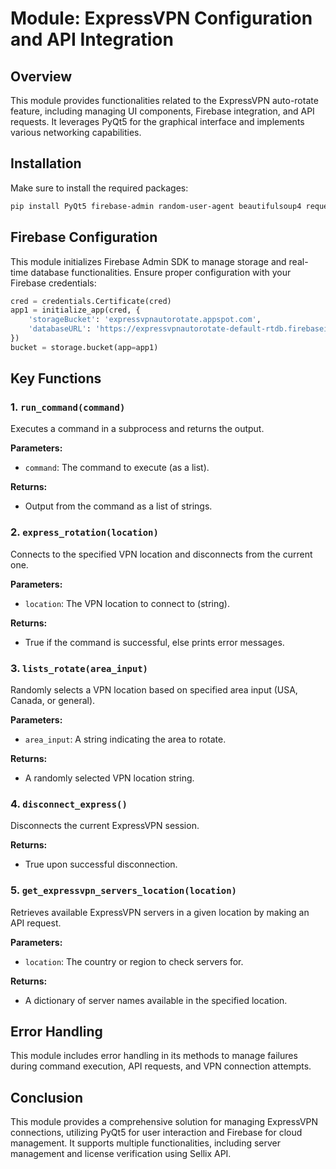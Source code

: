 # Module: ExpressVPN Configuration and API Integration

## Overview
This module provides functionalities related to the ExpressVPN auto-rotate feature, including managing UI components, Firebase integration, and API requests. It leverages PyQt5 for the graphical interface and implements various networking capabilities.

## Installation
Make sure to install the required packages:
```bash
pip install PyQt5 firebase-admin random-user-agent beautifulsoup4 requests
```

## Firebase Configuration
This module initializes Firebase Admin SDK to manage storage and real-time database functionalities. Ensure proper configuration with your Firebase credentials:
```python
cred = credentials.Certificate(cred)
app1 = initialize_app(cred, {
    'storageBucket': 'expressvpnautorotate.appspot.com',
    'databaseURL': 'https://expressvpnautorotate-default-rtdb.firebaseio.com'
})
bucket = storage.bucket(app=app1)
```

## Key Functions
### 1. `run_command(command)`
Executes a command in a subprocess and returns the output.

**Parameters:**  
- `command`: The command to execute (as a list).

**Returns:**  
- Output from the command as a list of strings.

### 2. `express_rotation(location)`
Connects to the specified VPN location and disconnects from the current one.

**Parameters:**  
- `location`: The VPN location to connect to (string).

**Returns:**  
- True if the command is successful, else prints error messages.

### 3. `lists_rotate(area_input)`
Randomly selects a VPN location based on specified area input (USA, Canada, or general).

**Parameters:**  
- `area_input`: A string indicating the area to rotate.

**Returns:**  
- A randomly selected VPN location string.

### 4. `disconnect_express()`
Disconnects the current ExpressVPN session.

**Returns:**  
- True upon successful disconnection.

### 5. `get_expressvpn_servers_location(location)`
Retrieves available ExpressVPN servers in a given location by making an API request.

**Parameters:**  
- `location`: The country or region to check servers for.

**Returns:**  
- A dictionary of server names available in the specified location.

## Error Handling
This module includes error handling in its methods to manage failures during command execution, API requests, and VPN connection attempts.

## Conclusion
This module provides a comprehensive solution for managing ExpressVPN connections, utilizing PyQt5 for user interaction and Firebase for cloud management. It supports multiple functionalities, including server management and license verification using Sellix API.
